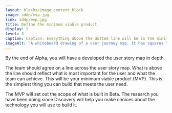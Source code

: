 ```yaml
---
layout: blocks/image_content_block
image: sddp/mvp.jpg
link: sddp/mvp.jpg
title: Define the minimum viable product
display: 2
level: 3
caption: Caption: Everything above the dotted line will be in the minimum viable product
imageAlt: "A whiteboard drawing of a user journey map. It has squares to represent sticky notes that are activities across the top and user stories or tasks in columns. There is a  horizontal broken line across the map. Everything above the line is in the minimum viable product."
---
```


By the end of Alpha, you will have a developed the user story map in depth.

The team should agree on a line across the user story map. What is above the line should reflect what is most important for the user and what the team can achieve. This will be your minimum viable product (MVP). This is the simplest thing you can build that meets the user need.

The MVP will set out the scope of what is built in Beta. The research you have been doing since Discovery will help you make choices about the technology you will use to build it.
